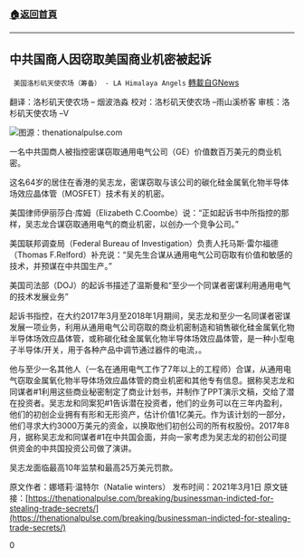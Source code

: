 ###  [:house:返回首頁](https://github.com/ourhimalayas/txt)
---

## 中共国商人因窃取美国商业机密被起诉
` 美国洛杉矶天使农场（筹备） - LA Himalaya Angels` [轉載自GNews](https://gnews.org/zh-hans/945985/)

翻译：洛杉矶天使农场 – 烟波浩淼
校对：洛杉矶天使农场 –雨山溪桥客
审核：洛杉矶天使农场 –V

![]()![](https://gnews.org/wp-content/uploads/2021/03/Screenshot-from-2021-03-03-13-23-24.png)图源：thenationalpulse.com

一名中共国商人被指控密谋窃取通用电气公司（GE）价值数百万美元的商业机密。

这名64岁的居住在香港的吴志龙，密谋窃取与该公司的碳化硅金属氧化物半导体场效应晶体管（MOSFET）技术有关的机密。

美国律师伊丽莎白·库姆（Elizabeth C.Coombe）说：“正如起诉书中所指控的那样，吴志龙合谋窃取通用电气的商业机密，以创办一个竞争公司。”

美国联邦调查局（Federal Bureau of Investigation）负责人托马斯·雷尔福德（Thomas F.Relford）补充说：“吴先生合谋从通用电气公司窃取有价值和敏感的技术，并预谋在中共国生产。”

美国司法部（DOJ）的起诉书描述了温斯曼和“至少一个同谋者密谋利用通用电气的技术发展业务”

起诉书指控，在大约2017年3月至2018年1月期间，吴志龙和至少一名同谋者密谋发展一项业务，利用从通用电气公司窃取的商业机密制造和销售碳化硅金属氧化物半导体场效应晶体管，或称碳化硅金属氧化物半导体场效应晶体管，是一种小型电子半导体/开关，用于各种产品中调节通过器件的电流，。

他与至少一名其他人（一名在通用电气工作了7年以上的工程师）合谋，从通用电气窃取金属氧化物半导体场效应晶体管的商业机密和其他专有信息。据称吴志龙和同谋者#1利用这些商业秘密制定了商业计划书，并制作了PPT演示文稿，交给了潜在投资者。吴志龙和同案犯#1告诉潜在投资者，他们的业务可以在三年内盈利，他们的初创企业拥有有形和无形资产，估计价值1亿美元。作为该计划的一部分，他们寻求大约3000万美元的资金，以换取他们初创公司的所有权股份。2017年8月，据称吴志龙和同谋者#1在中共国会面，并向一家考虑为吴志龙的初创公司提供资金的中共国投资公司做了演讲。

吴志龙面临最高10年监禁和最高25万美元罚款。

原文作者：娜塔莉·温特尔（Natalie winters）
发布时间：2021年3月1日
原文链接：[https://thenationalpulse.com/breaking/businessman-indicted-for-stealing-trade-secrets/](https://thenationalpulse.com/breaking/businessman-indicted-for-stealing-trade-secrets/)

0
